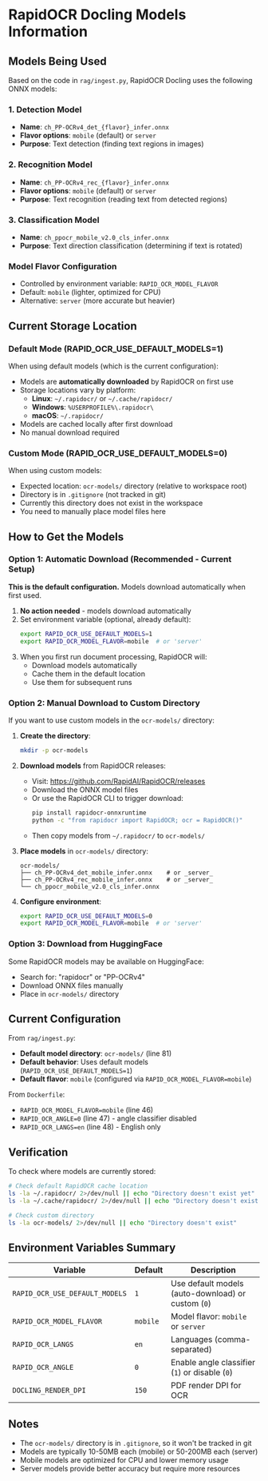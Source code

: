 # RapidOCR Docling Models Information

## Models Being Used

Based on the code in `rag/ingest.py`, RapidOCR Docling uses the following ONNX models:

### 1. Detection Model
- **Name**: `ch_PP-OCRv4_det_{flavor}_infer.onnx`
- **Flavor options**: `mobile` (default) or `server`
- **Purpose**: Text detection (finding text regions in images)

### 2. Recognition Model
- **Name**: `ch_PP-OCRv4_rec_{flavor}_infer.onnx`
- **Flavor options**: `mobile` (default) or `server`
- **Purpose**: Text recognition (reading text from detected regions)

### 3. Classification Model
- **Name**: `ch_ppocr_mobile_v2.0_cls_infer.onnx`
- **Purpose**: Text direction classification (determining if text is rotated)

### Model Flavor Configuration
- Controlled by environment variable: `RAPID_OCR_MODEL_FLAVOR`
- Default: `mobile` (lighter, optimized for CPU)
- Alternative: `server` (more accurate but heavier)

## Current Storage Location

### Default Mode (RAPID_OCR_USE_DEFAULT_MODELS=1)

When using default models (which is the current configuration):
- Models are **automatically downloaded** by RapidOCR on first use
- Storage locations vary by platform:
  - **Linux**: `~/.rapidocr/` or `~/.cache/rapidocr/`
  - **Windows**: `%USERPROFILE%\.rapidocr\`
  - **macOS**: `~/.rapidocr/`
- Models are cached locally after first download
- No manual download required

### Custom Mode (RAPID_OCR_USE_DEFAULT_MODELS=0)

When using custom models:
- Expected location: `ocr-models/` directory (relative to workspace root)
- Directory is in `.gitignore` (not tracked in git)
- Currently this directory does not exist in the workspace
- You need to manually place model files here

## How to Get the Models

### Option 1: Automatic Download (Recommended - Current Setup)

**This is the default configuration.** Models download automatically when first used.

1. **No action needed** - models download automatically
2. Set environment variable (optional, already default):
   ```bash
   export RAPID_OCR_USE_DEFAULT_MODELS=1
   export RAPID_OCR_MODEL_FLAVOR=mobile  # or 'server'
   ```
3. When you first run document processing, RapidOCR will:
   - Download models automatically
   - Cache them in the default location
   - Use them for subsequent runs

### Option 2: Manual Download to Custom Directory

If you want to use custom models in the `ocr-models/` directory:

1. **Create the directory**:
   ```bash
   mkdir -p ocr-models
   ```

2. **Download models** from RapidOCR releases:
   - Visit: https://github.com/RapidAI/RapidOCR/releases
   - Download the ONNX model files
   - Or use the RapidOCR CLI to trigger download:
     ```bash
     pip install rapidocr-onnxruntime
     python -c "from rapidocr import RapidOCR; ocr = RapidOCR()"
     ```
   - Then copy models from `~/.rapidocr/` to `ocr-models/`

3. **Place models** in `ocr-models/` directory:
   ```
   ocr-models/
   ├── ch_PP-OCRv4_det_mobile_infer.onnx    # or _server_
   ├── ch_PP-OCRv4_rec_mobile_infer.onnx    # or _server_
   └── ch_ppocr_mobile_v2.0_cls_infer.onnx
   ```

4. **Configure environment**:
   ```bash
   export RAPID_OCR_USE_DEFAULT_MODELS=0
   export RAPID_OCR_MODEL_FLAVOR=mobile  # or 'server'
   ```

### Option 3: Download from HuggingFace

Some RapidOCR models may be available on HuggingFace:
- Search for: "rapidocr" or "PP-OCRv4"
- Download ONNX files manually
- Place in `ocr-models/` directory

## Current Configuration

From `rag/ingest.py`:
- **Default model directory**: `ocr-models/` (line 81)
- **Default behavior**: Uses default models (`RAPID_OCR_USE_DEFAULT_MODELS=1`)
- **Default flavor**: `mobile` (configured via `RAPID_OCR_MODEL_FLAVOR=mobile`)

From `Dockerfile`:
- `RAPID_OCR_MODEL_FLAVOR=mobile` (line 46)
- `RAPID_OCR_ANGLE=0` (line 47) - angle classifier disabled
- `RAPID_OCR_LANGS=en` (line 48) - English only

## Verification

To check where models are currently stored:

```bash
# Check default RapidOCR cache location
ls -la ~/.rapidocr/ 2>/dev/null || echo "Directory doesn't exist yet"
ls -la ~/.cache/rapidocr/ 2>/dev/null || echo "Directory doesn't exist yet"

# Check custom directory
ls -la ocr-models/ 2>/dev/null || echo "Directory doesn't exist"
```

## Environment Variables Summary

| Variable | Default | Description |
|----------|---------|-------------|
| `RAPID_OCR_USE_DEFAULT_MODELS` | `1` | Use default models (auto-download) or custom (`0`) |
| `RAPID_OCR_MODEL_FLAVOR` | `mobile` | Model flavor: `mobile` or `server` |
| `RAPID_OCR_LANGS` | `en` | Languages (comma-separated) |
| `RAPID_OCR_ANGLE` | `0` | Enable angle classifier (`1`) or disable (`0`) |
| `DOCLING_RENDER_DPI` | `150` | PDF render DPI for OCR |

## Notes

- The `ocr-models/` directory is in `.gitignore`, so it won't be tracked in git
- Models are typically 10-50MB each (mobile) or 50-200MB each (server)
- Mobile models are optimized for CPU and lower memory usage
- Server models provide better accuracy but require more resources
